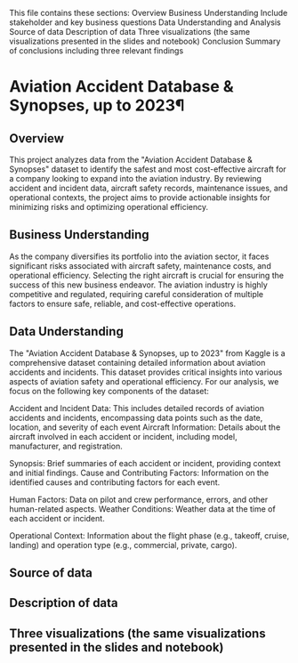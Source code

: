This file contains these sections:
Overview
Business Understanding
Include stakeholder and key business questions
Data Understanding and Analysis
Source of data
Description of data
Three visualizations (the same visualizations presented in the slides and notebook)
Conclusion
Summary of conclusions including three relevant findings


# Aviation Accident Database & Synopses, up to 2023¶

## Overview
This project analyzes data from the "Aviation Accident Database & Synopses" dataset to identify the safest and most cost-effective aircraft for a company looking to expand into the aviation industry. By reviewing accident and incident data, aircraft safety records, maintenance issues, and operational contexts, the project aims to provide actionable insights for minimizing risks and optimizing operational efficiency.

## Business Understanding
As the company diversifies its portfolio into the aviation sector, it faces significant risks associated with aircraft safety, maintenance costs, and operational efficiency. Selecting the right aircraft is crucial for ensuring the success of this new business endeavor. The aviation industry is highly competitive and regulated, requiring careful consideration of multiple factors to ensure safe, reliable, and cost-effective operations.

## Data Understanding
The "Aviation Accident Database & Synopses, up to 2023" from Kaggle is a comprehensive dataset containing detailed information about aviation accidents and incidents. This dataset provides critical insights into various aspects of aviation safety and operational efficiency. For our analysis, we focus on the following key components of the dataset:

Accident and Incident Data: This includes detailed records of aviation accidents and incidents, encompassing data points such as the date, location, and severity of each event
Aircraft Information: Details about the aircraft involved in each accident or incident, including model, manufacturer, and registration.

Synopsis: Brief summaries of each accident or incident, providing context and initial findings. Cause and Contributing Factors: Information on the identified causes and contributing factors for each event.

Human Factors: Data on pilot and crew performance, errors, and other human-related aspects. Weather Conditions: Weather data at the time of each accident or incident.

Operational Context: Information about the flight phase (e.g., takeoff, cruise, landing) and operation type (e.g., commercial, private, cargo).

## Source of data

## Description of data



## Three visualizations (the same visualizations presented in the slides and notebook)
